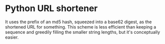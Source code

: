 # Python URL shortener

It uses the prefix of an md5 hash, squeezed into a base62 digest, as the shortened URL for something. This scheme is less efficient than keeping a sequence and greedily filling the smaller string lengths, but it's conceptually easier.
